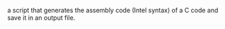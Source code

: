 a script that generates the assembly code (Intel syntax) of a C code and save it in an output file.
